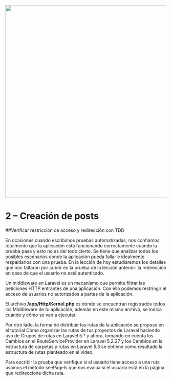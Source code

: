 <p align="center"><img src="https://styde.net/wp-content/uploads/2017/04/crear-app-web-1-768x192.png" width="600px"></p>

# 2 – Creación de posts

##Verificar restricción de acceso y redirección con TDD

En ocasiones cuando escribimos pruebas automatizadas, nos confiamos totalmente que la aplicación está funcionando correctamente cuando la prueba pasa y esto no es del todo cierto.  Se tiene que analizar todos los posibles escenarios donde la aplicación pueda fallar e idealmente respaldarlos con una prueba. En la lección de hoy estudiaremos los detalles que nos faltaron por cubrir en la prueba de la lección anterior: la redirección en caso de que el usuario no esté autenticado.

Un middleware en Laravel es un mecanismo que permite filtrar las peticiones HTTP entrantes de una aplicación. Con ello podemos restringir el acceso de usuarios no autorizados a partes de la aplicación.

El archivo **/app/Http/Kernel.php** es donde se encuentran registrados todos los Middleware de tu aplicación, además en este mismo archivo, se indica cuándo y cómo se van a ejecutar.

Por otro lado, la forma de distribuir las rutas de la aplicación se propuso en el tutorial Cómo organizar las rutas de tus proyectos de Laravel haciendo uso de Grupos de rutas en Laravel 5.*  y ahora, tomando en cuenta los Cambios en el RouteServiceProvider en Laravel 5.2.27 y los Cambios en la estructura de carpetas y rutas en Laravel 5.3 se obtiene como resultado la estructura de rutas planteado en el video.

Para escribir la prueba que verifique si el usuario tiene acceso a una ruta usamos el método seePageIs que nos evalúa si el usuario está en la página que redirecciona dicha ruta.
